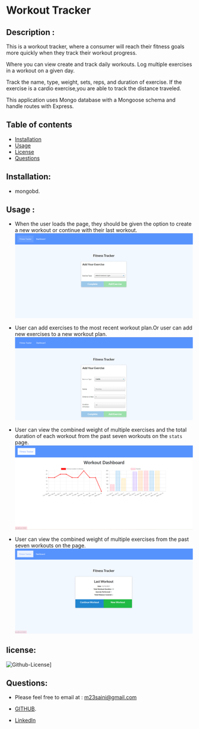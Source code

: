 # Workout Tracker


## Description :
This is a workout tracker, where a consumer will reach their fitness goals more quickly when they track their workout progress.

Where you can view create and track daily workouts. Log multiple exercises in a workout on a given day. 

Track the name, type, weight, sets, reps, and duration of exercise. If the exercise is a cardio exercise,you are able to track the distance traveled.

This application uses Mongo database with a Mongoose schema and handle routes with Express.


## Table of contents 

* [Installation](#installation)
* [Usage](#usage)
* [License](#license)
* [Questions](#questions)



## Installation:

- mongobd.


## Usage :

- When the user loads the page, they should be given the option to create a new workout or continue with their last workout. ![home-page](./public/images/home.png)




- User can add exercises to the most recent workout plan.Or user can add new exercises to a new workout plan. ![Add-workout](./public/images/add.png)



-  User can view the combined weight of multiple exercises and the total duration of each workout from the past seven workouts on the `stats` page. ![stats](./public/images/stats.png)

- User can view the combined weight of multiple exercises from the past seven workouts on the page. ![final](./public/images/final.png)


## license:


![Github-License](https://img.shields.io/badge/license-APACHE2.0-blue.svg)]

## Questions:

- Please feel free to email at : m23saini@gmail.com

- [GITHUB](https://github.com/mandy2324).
- [LinkedIn](https://www.linkedin.com/in/m23saini)


